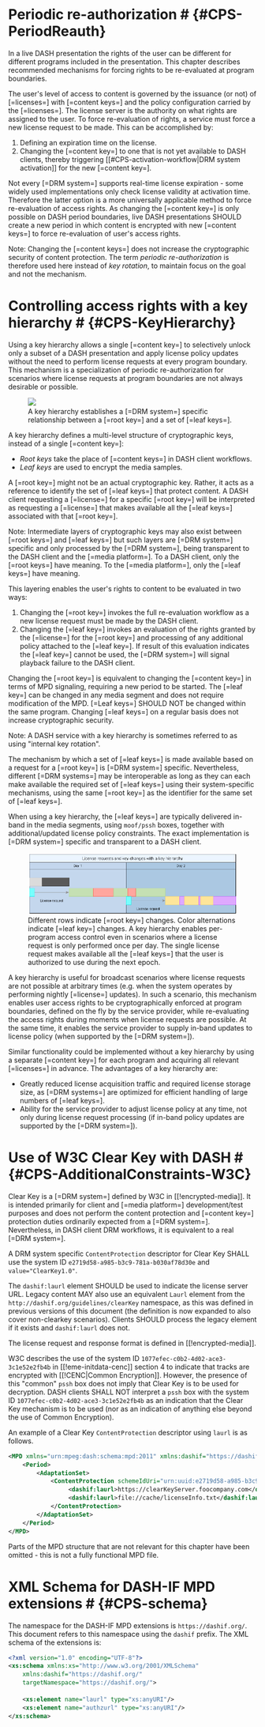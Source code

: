 # Periodic re-authorization # {#CPS-PeriodReauth}

In a live DASH presentation the rights of the user can be different for different programs included in the presentation. This chapter describes recommended mechanisms for forcing rights to be re-evaluated at program boundaries.

The user's level of access to content is governed by the issuance (or not) of [=licenses=] with [=content keys=] and the policy configuration carried by the [=licenses=]. The license server is the authority on what rights are assigned to the user. To force re-evaluation of rights, a service must force a new license request to be made. This can be accomplished by:

1. Defining an expiration time on the license.
1. Changing the [=content key=] to one that is not yet available to DASH clients, thereby triggering [[#CPS-activation-workflow|DRM system activation]] for the new [=content key=].

Not every [=DRM system=] supports real-time license expiration - some widely used implementations only check license validity at activation time. Therefore the latter option is a more universally applicable method to force re-evaluation of access rights. As changing the [=content key=] is only possible on DASH period boundaries, live DASH presentations SHOULD create a new period in which content is encrypted with new [=content keys=] to force re-evaluation of user's access rights.

Note: Changing the [=content keys=] does not increase the cryptographic security of content protection. The term *periodic re-authorization* is therefore used here instead of *key rotation*, to maintain focus on the goal and not the mechanism.

# Controlling access rights with a key hierarchy # {#CPS-KeyHierarchy}

Using a key hierarchy allows a single [=content key=] to selectively unlock only a subset of a DASH presentation and apply license policy updates without the need to perform license requests at every program boundary. This mechanism is a specialization of periodic re-authorization for scenarios where license requests at program boundaries are not always desirable or possible.

<figure>
	<img src="Diagrams/KeyHierarchy.png" />
	<figcaption>A key hierarchy establishes a [=DRM system=] specific relationship between a [=root key=] and a set of [=leaf keys=].</figcaption>
</figure>

A key hierarchy defines a multi-level structure of cryptographic keys, instead of a single [=content key=]:

* <dfn>Root keys</dfn> take the place of [=content keys=] in DASH client workflows.
* <dfn>Leaf keys</dfn> are used to encrypt the media samples.

A [=root key=] might not be an actual cryptographic key. Rather, it acts as a reference to identify the set of [=leaf keys=] that protect content. A DASH client requesting a [=license=] for a specific [=root key=] will be interpreted as requesting a [=license=] that makes available all the [=leaf keys=] associated with that [=root key=].

Note: Intermediate layers of cryptographic keys may also exist between [=root keys=] and [=leaf keys=] but such layers are [=DRM system=] specific and only processed by the [=DRM system=], being transparent to the DASH client and the [=media platform=]. To a DASH client, only the [=root keys=] have meaning. To the [=media platform=], only the [=leaf keys=] have meaning.

This layering enables the user's rights to content to be evaluated in two ways:

1. Changing the [=root key=] invokes the full re-evaluation workflow as a new license request must be made by the DASH client.
1. Changing the [=leaf key=] invokes an evaluation of the rights granted by the [=license=] for the [=root key=] and processing of any additional policy attached to the [=leaf key=]. If result of this evaluation indicates the [=leaf key=] cannot be used, the [=DRM system=] will signal playback failure to the DASH client.

Changing the [=root key=] is equivalent to changing the [=content key=] in terms of MPD signaling, requiring a new period to be started. The [=leaf key=] can be changed in any media segment and does not require modification of the MPD. [=Leaf keys=] SHOULD NOT be changed within the same program. Changing [=leaf keys=] on a regular basis does not increase cryptographic security.

Note: A DASH service with a key hierarchy is sometimes referred to as using "internal key rotation".

The mechanism by which a set of [=leaf keys=] is made available based on a request for a [=root key=] is [=DRM system=] specific. Nevertheless, different [=DRM systems=] may be interoperable as long as they can each make available the required set of [=leaf keys=] using their system-specific mechanisms, using the same [=root key=] as the identifier for the same set of [=leaf keys=].

When using a key hierarchy, the [=leaf keys=] are typically delivered in-band in the media segments, using `moof/pssh` boxes, together with additional/updated license policy constraints. The exact implementation is [=DRM system=] specific and transparent to a DASH client.

<figure>
	<img src="Images/KeyHierarchy-NightlyUpdates.png" />
	<figcaption>Different rows indicate [=root key=] changes. Color alternations indicate [=leaf key=] changes. A key hierarchy enables per-program access control even in scenarios where a license request is only performed once per day. The single license request makes available all the [=leaf keys=] that the user is authorized to use during the next epoch.</figcaption>
</figure>

A key hierarchy is useful for broadcast scenarios where license requests are not possible at arbitrary times (e.g. when the system operates by performing nightly [=license=] updates). In such a scenario, this mechanism enables user access rights to be cryptographically enforced at program boundaries, defined on the fly by the service provider, while re-evaluating the access rights during moments when license requests are possible. At the same time, it enables the service provider to supply in-band updates to license policy (when supported by the [=DRM system=]).

Similar functionality could be implemented without a key hierarchy by using a separate [=content key=] for each program and acquiring all relevant [=licenses=] in advance. The advantages of a key hierarchy are:

* Greatly reduced license acquisition traffic and required license storage size, as [=DRM systems=] are optimized for efficient handling of large numbers of [=leaf keys=].
* Ability for the service provider to adjust license policy at any time, not only during license request processing (if in-band policy updates are supported by the [=DRM system=]).

# Use of W3C Clear Key with DASH # {#CPS-AdditionalConstraints-W3C}

Clear Key is a [=DRM system=] defined by W3C in [[!encrypted-media]]. It is intended primarily for client and [=media platform=] development/test purposes and does not perform the content protection and [=content key=] protection duties ordinarily expected from a [=DRM system=]. Nevertheless, in DASH client DRM workflows, it is equivalent to a real [=DRM system=].

A DRM system specific `ContentProtection` descriptor for Clear Key SHALL use the system ID `e2719d58-a985-b3c9-781a-b030af78d30e` and `value="ClearKey1.0"`.

The `dashif:laurl` element SHOULD be used to indicate the license server URL. Legacy content MAY also use an equivalent `Laurl` element from the `http://dashif.org/guidelines/clearKey` namespace, as this was defined in previous versions of this document (the definition is now expanded to also cover non-clearkey scenarios). Clients SHOULD process the legacy element if it exists and `dashif:laurl` does not.

The license request and response format is defined in [[!encrypted-media]].

W3C describes the use of the system ID `1077efec-c0b2-4d02-ace3-3c1e52e2fb4b` in [[!eme-initdata-cenc]] section 4 to indicate that tracks are encrypted with [[!CENC|Common Encryption]]. However, the presence of this "common" `pssh` box does not imply that Clear Key is to be used for decryption. DASH clients SHALL NOT interpret a `pssh` box with the system ID `1077efec-c0b2-4d02-ace3-3c1e52e2fb4b` as an indication that the Clear Key mechanism is to be used (nor as an indication of anything else beyond the use of Common Encryption).

<div class="example">

An example of a Clear Key `ContentProtection` descriptor using `laurl` is as follows.

```xml
<MPD xmlns="urn:mpeg:dash:schema:mpd:2011" xmlns:dashif="https://dashif.org/">
	<Period>
		<AdaptationSet>
			<ContentProtection schemeIdUri="urn:uuid:e2719d58-a985-b3c9-781a-b030af78d30e" value="ClearKey1.0">
				 <dashif:laurl>https://clearKeyServer.foocompany.com</dashif:laurl>
				 <dashif:laurl>file://cache/licenseInfo.txt</dashif:laurl>
			</ContentProtection>
		</AdaptationSet>
	</Period>
</MPD>
```

Parts of the MPD structure that are not relevant for this chapter have been omitted - this is not a fully functional MPD file.
</div>

# XML Schema for DASH-IF MPD extensions # {#CPS-schema}

The namespace for the DASH-IF MPD extensions is `https://dashif.org/`. This document refers to this namespace using the `dashif` prefix. The XML schema of the extensions is:

```xml
<?xml version="1.0" encoding="UTF-8"?>
<xs:schema xmlns:xs="http://www.w3.org/2001/XMLSchema"
    xmlns:dashif="https://dashif.org/"
    targetNamespace="https://dashif.org/">

    <xs:element name="laurl" type="xs:anyURI"/>
    <xs:element name="authzurl" type="xs:anyURI"/>
</xs:schema>
```